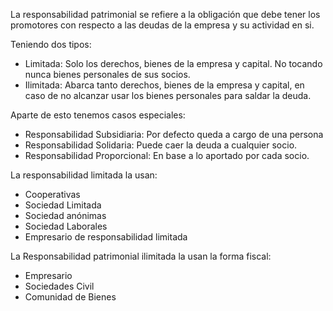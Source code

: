 La responsabilidad patrimonial se refiere a la obligación que debe tener los promotores con respecto a las deudas de la empresa y su actividad en si.


Teniendo dos tipos:

- Limitada: Solo los derechos, bienes de la empresa y capital. No tocando nunca bienes personales de sus socios.
- Ilimitada: Abarca tanto derechos, bienes de la empresa y capital,  en caso de  no alcanzar usar los bienes personales para saldar la deuda.

Aparte de esto tenemos casos especiales:

- Responsabilidad Subsidiaria: Por defecto queda a cargo de una persona 
- Responsabilidad Solidaria: Puede caer la deuda a cualquier socio.
- Responsabilidad Proporcional: En base a lo aportado por cada socio.

La responsabilidad limitada la usan:
- Cooperativas
- Sociedad Limitada
- Sociedad anónimas
- Sociedad Laborales
- Empresario de responsabilidad limitada

La Responsabilidad patrimonial ilimitada la usan la forma fiscal:
- Empresario
- Sociedades Civil
- Comunidad de Bienes

